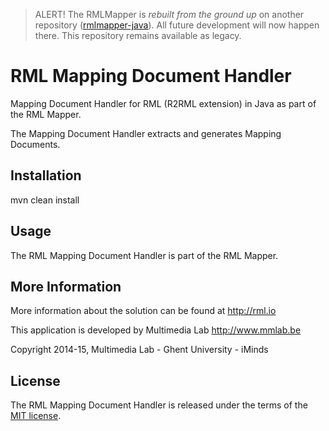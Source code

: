 > ALERT! The RMLMapper is _rebuilt from the ground up_ on another repository ([rmlmapper-java](https://github.com/RMLio/rmlmapper-java)).
All future development will now happen there. This repository remains available as legacy.

RML Mapping Document Handler
===========================

Mapping Document Handler for RML (R2RML extension) in Java as part of the RML Mapper.

The Mapping Document Handler extracts and generates Mapping Documents. 

Installation
-----------

mvn clean install

Usage
-----

The RML Mapping Document Handler is part of the RML Mapper.

More Information
----------------

More information about the solution can be found at http://rml.io

This application is developed by Multimedia Lab http://www.mmlab.be

Copyright 2014-15, Multimedia Lab - Ghent University - iMinds

License
-------

The RML Mapping Document Handler is released under the terms of the [MIT license](http://opensource.org/licenses/mit-license.html).


